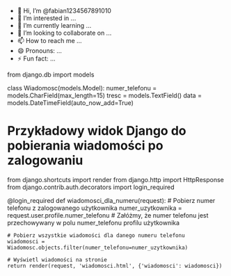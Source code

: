 - 👋 Hi, I’m @fabian1234567891010
- 👀 I’m interested in ...
- 🌱 I’m currently learning ...
- 💞️ I’m looking to collaborate on ...
- 📫 How to reach me ...
- 😄 Pronouns: ...
- ⚡ Fun fact: ...

<!---
fabian1234567891010/fabian1234567891010 is a ✨ special ✨ repository because its `README.md` (this file) appears on your GitHub profile.
You can click the Preview link to take a look at your changes.
--->from django.db import models

class Wiadomosc(models.Model):
    numer_telefonu = models.CharField(max_length=15)
    tresc = models.TextField()
    data = models.DateTimeField(auto_now_add=True)

# Przykładowy widok Django do pobierania wiadomości po zalogowaniu
from django.shortcuts import render
from django.http import HttpResponse
from django.contrib.auth.decorators import login_required

@login_required
def wiadomosci_dla_numeru(request):
    # Pobierz numer telefonu z zalogowanego użytkownika
    numer_uzytkownika = request.user.profile.numer_telefonu  # Załóżmy, że numer telefonu jest przechowywany w polu numer_telefonu profilu użytkownika

    # Pobierz wszystkie wiadomości dla danego numeru telefonu
    wiadomosci = Wiadomosc.objects.filter(numer_telefonu=numer_uzytkownika)

    # Wyświetl wiadomości na stronie
    return render(request, 'wiadomosci.html', {'wiadomosci': wiadomosci})
